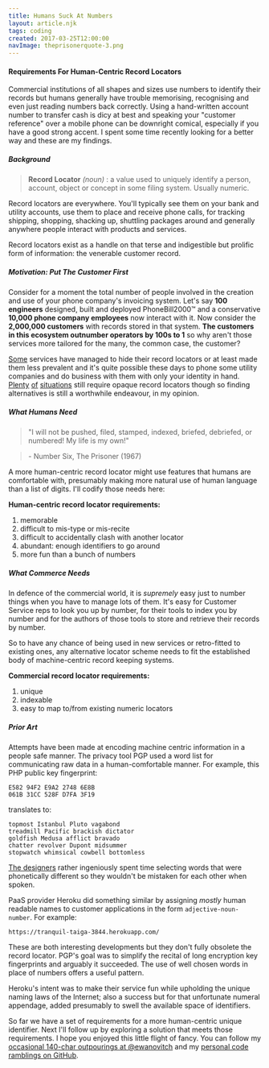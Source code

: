 ```yaml
---
title: Humans Suck At Numbers
layout: article.njk
tags: coding
created: 2017-03-25T12:00:00
navImage: theprisonerquote-3.png
---
```


#### Requirements For Human-Centric Record Locators

Commercial institutions of all shapes and sizes use numbers to identify their records but humans generally have trouble memorising, recognising and even just reading numbers back correctly. Using a hand-written account number to transfer cash is dicy at best and speaking your "customer reference" over a mobile phone can be downright comical, especially if you have a good strong accent. I spent some time recently looking for a better way and these are my findings.

##### Background

> **Record Locator** _(noun)_ : a  value used to uniquely identify a person, account, object or concept in some filing system. Usually numeric.

Record locators are everywhere. You'll typically see them on your bank and utility accounts, use them to place and receive phone calls, for tracking shipping, shopping, shacking up, shuttling packages around and generally anywhere people interact with products and services.

Record locators exist as a handle on that terse and indigestible but prolific form of information: the venerable customer record.

##### Motivation: Put The Customer First
Consider for a moment the total number of people involved in the creation and use of your phone company's invoicing system. Let's say **100 engineers** designed, built and deployed PhoneBill2000&trade; and a conservative **10,000 phone company employees** now interact with it. Now consider the **2,000,000 customers** with records stored in that system. **The customers in this ecosystem outnumber operators by 100s to 1** so why aren't those services more tailored for the many, the common case, the customer?

[Some](https://www.amazon.com/) services have managed to hide their record locators or at least made them less prevalent and it's quite possible these days to phone some utility companies and do business with them with only your identity in hand. [Plenty](http://home.bt.com/) [of](http://www.britishgas.co.uk/) [situations](http://www.royalmail.com/) still require opaque record locators though so finding alternatives is still a worthwhile endeavour, in my opinion.

##### What Humans Need

> "I will not be pushed, filed, stamped, indexed, briefed, debriefed, or numbered! My life is my own!"

> \- Number Six, The Prisoner (1967)

A more human-centric record locator might use features that humans are comfortable with, presumably making more natural use of human language than a list of digits. I'll codify those needs here:

**Human-centric record locator requirements:**

1. memorable
1. difficult to mis-type or mis-recite
1. difficult to accidentally clash with another locator
1. abundant: enough identifiers to go around
1. more fun than a bunch of numbers

##### What Commerce Needs

In defence of the commercial world, it is _supremely_ easy just to number things when you have to manage lots of them. It's easy for Customer Service reps to look you up by number, for their tools to index you by number and for the authors of those tools to store and retrieve their records by number.

So to have any chance of being used in new services or retro-fitted to existing ones, any alternative locator scheme needs to fit the established body of machine-centric record keeping systems.

**Commercial record locator requirements:**

1. unique
1. indexable
1. easy to map to/from existing numeric locators

##### Prior Art

Attempts have been made at encoding machine centric information in a people safe manner. The privacy tool PGP used a word list for communicating raw data in a human-comfortable manner. For example, this PHP public key fingerprint:

```
E582 94F2 E9A2 2748 6E8B
061B 31CC 528F D7FA 3F19
```

translates to:

```
topmost Istanbul Pluto vagabond
treadmill Pacific brackish dictator
goldfish Medusa afflict bravado
chatter revolver Dupont midsummer
stopwatch whimsical cowbell bottomless
```

[The designers](https://en.wikipedia.org/wiki/PGP_word_list) rather ingeniously spent time selecting words that were phonetically different so they wouldn't be mistaken for each other when spoken.

PaaS provider Heroku did something similar by assigning *mostly* human readable names to customer applications in the form `adjective-noun-number`. For example:

`https://tranquil-taiga-3844.herokuapp.com/`

These are both interesting developments but they don't fully obsolete the record locator. PGP's goal was to simplify the recital of long encryption key fingerprints and arguably it succeeded. The use of well chosen words in place of numbers offers a useful pattern.

Heroku's intent was to make their service fun while upholding the unique naming laws of the Internet; also a success but for that unfortunate numeral appendage, added presumably to swell the available space of identifiers.

So far we have a set of requirements for a more human-centric unique identifier. Next I'll follow up by exploring a solution that meets those requirements. I hope you enjoyed this little flight of fancy. You can follow my [occasional 140-char outpourings at @ewanovitch](https://twitter.com/ewanovitch) and my [personal code ramblings on GitHub](https://github.com/ewandennis). 
